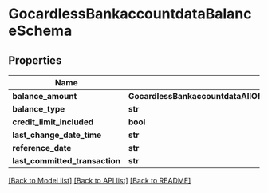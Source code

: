 # GocardlessBankaccountdataBalanceSchema

## Properties
Name | Type | Description | Notes
------------ | ------------- | ------------- | -------------
**balance_amount** | **GocardlessBankaccountdataAllOfBalanceSchemaGocardlessBankaccountdataBalanceAmount** | balanceAmount | 
**balance_type** | **str** | balanceType | 
**credit_limit_included** | **bool** | creditLimitIncluded | [optional] 
**last_change_date_time** | **str** | lastChangeDateTime | [optional] 
**reference_date** | **str** | referenceDate | [optional] 
**last_committed_transaction** | **str** | lastCommittedTransaction | [optional] 

[[Back to Model list]](../README.md#documentation-for-models) [[Back to API list]](../README.md#documentation-for-api-endpoints) [[Back to README]](../README.md)

